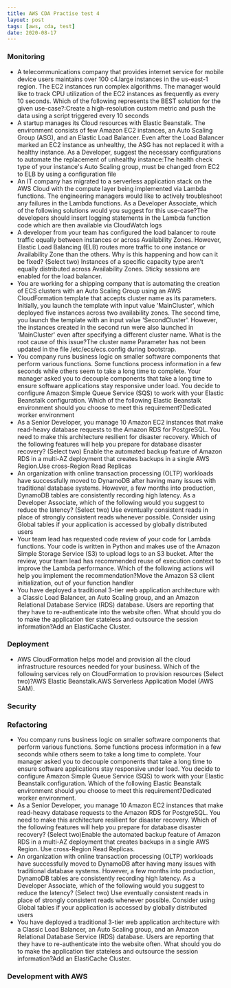 ```yaml
---
title: AWS CDA Practise test 4
layout: post
tags: [aws, cda, test]
date: 2020-08-17
---
```

### Monitoring
- A telecommunications company that provides internet service for mobile device users maintains over 100 c4.large instances in the us-east-1 region. The EC2 instances run complex algorithms. The manager would like to track CPU utilization of the EC2 instances as frequently as every 10 seconds.
Which of the following represents the BEST solution for the given use-case?:Create a high-resolution custom metric and push the data using a script triggered every 10 seconds
- A startup manages its Cloud resources with Elastic Beanstalk. The environment consists of few Amazon EC2 instances, an Auto Scaling Group (ASG), and an Elastic Load Balancer. Even after the Load Balancer marked an EC2 instance as unhealthy, the ASG has not replaced it with a healthy instance.
As a Developer, suggest the necessary configurations to automate the replacement of unhealthy instance:The health check type of your instance's Auto Scaling group, must be changed from EC2 to ELB by using a configuration file
- An IT company has migrated to a serverless application stack on the AWS Cloud with the compute layer being implemented via Lambda functions. The engineering managers would like to actively troubleshoot any failures in the Lambda functions.
  As a Developer Associate, which of the following solutions would you suggest for this use-case?The developers should insert logging statements in the Lambda function code which are then available via CloudWatch logs
- A developer from your team has configured the load balancer to route traffic equally between instances or across Availability Zones. However, Elastic Load Balancing (ELB) routes more traffic to one instance or Availability Zone than the others.
  Why is this happening and how can it be fixed? (Select two) Instances of a specific capacity type aren’t equally distributed across Availability Zones. Sticky sessions are enabled for the load balancer.
- You are working for a shipping company that is automating the creation of ECS clusters with an Auto Scaling Group using an AWS CloudFormation template that accepts cluster name as its parameters. Initially, you launch the template with input value 'MainCluster', which deployed five instances across two availability zones. The second time, you launch the template with an input value 'SecondCluster'. However, the instances created in the second run were also launched in 'MainCluster' even after specifying a different cluster name. What is the root cause of this issue?The cluster name Parameter has not been updated in the file /etc/ecs/ecs.config during bootstrap.
- You company runs business logic on smaller software components that perform various functions. Some functions process information in a few seconds while others seem to take a long time to complete. Your manager asked you to decouple components that take a long time to ensure software applications stay responsive under load. You decide to configure Amazon Simple Queue Service (SQS) to work with your Elastic Beanstalk configuration.
Which of the following Elastic Beanstalk environment should you choose to meet this requirement?Dedicated worker environment
- As a Senior Developer, you manage 10 Amazon EC2 instances that make read-heavy database requests to the Amazon RDS for PostgreSQL. You need to make this architecture resilient for disaster recovery. Which of the following features will help you prepare for database disaster recovery? (Select two) Enable the automated backup feature of Amazon RDS in a multi-AZ deployment that creates backups in a single AWS Region.Use cross-Region Read Replicas
- An organization with online transaction processing (OLTP) workloads have successfully moved to DynamoDB after having many issues with traditional database systems. However, a few months into production, DynamoDB tables are consistently recording high latency.
 As a Developer Associate, which of the following would you suggest to reduce the latency? (Select two) Use eventually consistent reads in place of strongly consistent reads whenever possible. Consider using Global tables if your application is accessed by globally distributed users
 - Your team lead has requested code review of your code for Lambda functions. Your code is written in Python and makes use of the Amazon Simple Storage Service (S3) to upload logs to an S3 bucket. After the review, your team lead has recommended reuse of execution context to improve the Lambda performance.
 Which of the following actions will help you implement the recommendation?Move the Amazon S3 client initialization, out of your function handler
 - You have deployed a traditional 3-tier web application architecture with a Classic Load Balancer, an Auto Scaling group, and an Amazon Relational Database Service (RDS) database. Users are reporting that they have to re-authenticate into the website often.
 What should you do to make the application tier stateless and outsource the session information?Add an ElastiCache Cluster.
 
### Deployment
- AWS CloudFormation helps model and provision all the cloud infrastructure resources needed for your business.
 Which of the following services rely on CloudFormation to provision resources (Select two)?AWS Elastic Beanstalk.AWS Serverless Application Model (AWS SAM).

### Security

### Refactoring
- You company runs business logic on smaller software components that perform various functions. Some functions process information in a few seconds while others seem to take a long time to complete. Your manager asked you to decouple components that take a long time to ensure software applications stay responsive under load. You decide to configure Amazon Simple Queue Service (SQS) to work with your Elastic Beanstalk configuration.
Which of the following Elastic Beanstalk environment should you choose to meet this requirement?Dedicated worker environment.
- As a Senior Developer, you manage 10 Amazon EC2 instances that make read-heavy database requests to the Amazon RDS for PostgreSQL. You need to make this architecture resilient for disaster recovery.
Which of the following features will help you prepare for database disaster recovery? (Select two)Enable the automated backup feature of Amazon RDS in a multi-AZ deployment that creates backups in a single AWS Region. Use cross-Region Read Replicas.
- An organization with online transaction processing (OLTP) workloads have successfully moved to DynamoDB after having many issues with traditional database systems. However, a few months into production, DynamoDB tables are consistently recording high latency.
As a Developer Associate, which of the following would you suggest to reduce the latency? (Select two) Use eventually consistent reads in place of strongly consistent reads whenever possible. Consider using Global tables if your application is accessed by globally distributed users
- You have deployed a traditional 3-tier web application architecture with a Classic Load Balancer, an Auto Scaling group, and an Amazon Relational Database Service (RDS) database. Users are reporting that they have to re-authenticate into the website often.
What should you do to make the application tier stateless and outsource the session information?Add an ElastiCache Cluster.
### Development with AWS